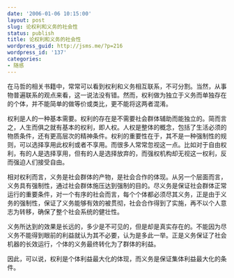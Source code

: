 ```yaml
---
date: '2006-01-06 10:15:00'
layout: post
slug: 论权利和义务的社会性
status: publish
title: 论权利和义务的社会性
wordpress_guid: http://jsms.me/?p=216
wordpress_id: '137'
categories:
- 随感
---
```


在马哲的相关书籍中，常常可以看到权利和义务相互联系，不可分割。当然，从事物普遍联系的观点来看，这一说法没有错。然而，权利做为独立于义务而单独存在的个体，并不能简单的做等价或类比，更不能将这两者混淆。


权利是人的一种基本需要。权利的存在是不需要社会群体辅助而能独立的。简而言之，人生而俱之就有基本的权利，即人权。人权是整体的概念，包括了生活必须的物质条件，还有更高层次的精神条件。权利的重要性在于，其不是一种强制性的规则，可以选择享用此权利或者不享用。而很多人常常忽视这一点。比如对于自由权利，有的人是选择享用，但有的人是选择放弃的，而强权机构却无视这一权利，反而强迫人们接受自由。


相对权利而言，义务是社会群体的产物，是社会合作的体现。从另一个层面而言，义务具有强制性，通过社会群体施压达到强制的目的。尽义务是保证社会群体正常运行的重要条件，对一个有序的社会而言，每个个体都必须尽其义务，正是由于义务的强制性，保证了义务能够有效的被贯彻，社会合作得到了实施，再不以个人意志为转移，确保了整个社会系统的健壮性。


义务所达到的效果是长远的，多少是不可见的，但是却是真实存在的。不能因为尽义务不能得到眼前的利益就认为其不必要，认为是多此一举。正是义务保证了社会机器的长效运行，个体的义务最终转化为了群体的利益。


因此，可以说，权利是个体利益最大化的体现，而义务是保证集体利益最大化的条件。

